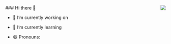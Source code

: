 <img align="right" src="https://github-readme-stats.vercel.app/api?username=Kyriezhao11&show_icons=true&icon_color=CE1D2D&text_color=718096&bg_color=ffffff&hide_title=true" />
### Hi there 👋

- 🔭 I’m currently working on
  
- 🌱 I’m currently learning
  
- 😄 Pronouns:
  
<!--
**Kyriezhao11/Kyriezhao11** is a ✨ _special_ ✨ repository because its `README.md` (this file) appears on your GitHub profile.

Here are some ideas to get you started:

- 🔭 I’m currently working on ...
- 🌱 I’m currently learning ...
- 👯 I’m looking to collaborate on ...
- 🤔 I’m looking for help with ...
- 💬 Ask me about ...
- 📫 How to reach me: ...
- 😄 Pronouns: ...
- ⚡ Fun fact: ...
-->
